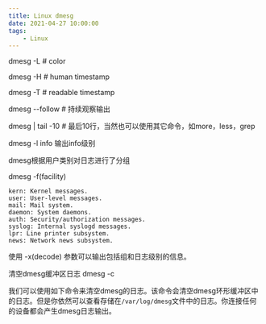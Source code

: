 ```yaml
---
title: Linux dmesg
date: 2021-04-27 10:00:00
tags:
    - Linux
---
```


dmesg -L # color

dmesg -H # human timestamp

dmesg -T # readable timestamp

dmesg --follow # 持续观察输出

dmesg | tail -10 # 最后10行，当然也可以使用其它命令，如more，less，grep

dmesg -l info 输出info级别


dmesg根据用户类别对日志进行了分组

dmesg   -f(facility)

    kern: Kernel messages.
    user: User-level messages.
    mail: Mail system.
    daemon: System daemons.
    auth: Security/authorization messages.
    syslog: Internal syslogd messages.
    lpr: Line printer subsystem.
    news: Network news subsystem.
  
使用 -x(decode) 参数可以输出包括组和日志级别的信息。

清空dmesg缓冲区日志  dmesg -c

我们可以使用如下命令来清空dmesg的日志。该命令会清空dmesg环形缓冲区中的日志。但是你依然可以查看存储在`/var/log/dmesg`文件中的日志。你连接任何的设备都会产生dmesg日志输出。
